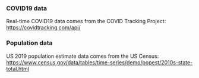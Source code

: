 ### COVID19 data

Real-time COVID19 data comes from the COVID Tracking Project: https://covidtracking.com/api/


### Population data

US 2019 population estimate data comes from the US Census: https://www.census.gov/data/tables/time-series/demo/popest/2010s-state-total.html

